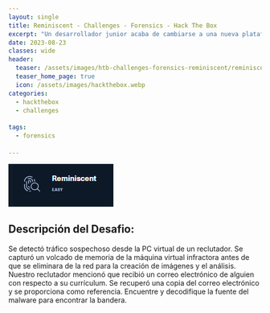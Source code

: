 ```yaml
---
layout: single
title: Reminiscent - Challenges - Forensics - Hack The Box
excerpt: "Un desarrollador junior acaba de cambiarse a una nueva plataforma de control de código fuente. ¿Puedes encontrar la ficha secreta?"
date: 2023-08-23
classes: wide
header:
  teaser: /assets/images/htb-challenges-forensics-reminiscent/reminiscent.png
  teaser_home_page: true
  icon: /assets/images/hackthebox.webp
categories:
  - hackthebox
  - challenges
 
tags:  
  - forensics
    
---
```


![](/assets/images/htb-challenges-forensics-reminiscent/reminiscent.png)

## Descripción del Desafio:

Se detectó tráfico sospechoso desde la PC virtual de un reclutador. Se capturó un volcado de memoria de la máquina virtual infractora antes de que se eliminara de la red para la creación de imágenes y el análisis. Nuestro reclutador mencionó que recibió un correo electrónico de alguien con respecto a su currículum. Se recuperó una copia del correo electrónico y se proporciona como referencia. Encuentre y decodifique la fuente del malware para encontrar la bandera.
